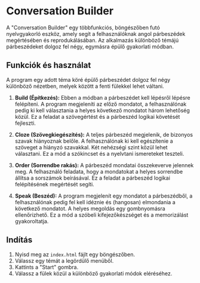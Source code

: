 # Conversation Builder

A "Conversation Builder" egy többfunkciós, böngészőben futó nyelvgyakorló eszköz, amely segít a felhasználóknak angol párbeszédek megértésében és reprodukálásában. Az alkalmazás különböző témájú párbeszédeket dolgoz fel négy, egymásra épülő gyakorlati módban.

## Funkciók és használat

A program egy adott téma köré épülő párbeszédet dolgoz fel négy különböző nézetben, melyek között a fenti fülekkel lehet váltani.

1.  **Build (Építkezés):** Ebben a módban a párbeszédet kell lépésről lépésre felépíteni. A program megjeleníti az előző mondatot, a felhasználónak pedig ki kell választania a helyes következő mondatot három lehetőség közül. Ez a feladat a szövegértést és a párbeszéd logikai követését fejleszti.

2.  **Cloze (Szövegkiegészítés):** A teljes párbeszéd megjelenik, de bizonyos szavak hiányoznak belőle. A felhasználónak ki kell egészítenie a szöveget a hiányzó szavakkal. Két nehézségi szint közül lehet választani. Ez a mód a szókincset és a nyelvtani ismereteket teszteli.

3.  **Order (Sorrendbe rakás):** A párbeszéd mondatai összekeverve jelennek meg. A felhasználó feladata, hogy a mondatokat a helyes sorrendbe állítsa a sorszámok beírásával. Ez a feladat a párbeszéd logikai felépítésének megértését segíti.

4.  **Speak (Beszéd):** A program megjelenít egy mondatot a párbeszédből, a felhasználónak pedig fel kell idéznie és (hangosan) elmondania a következő mondatot. A helyes megoldás egy gombnyomásra ellenőrizhető. Ez a mód a szóbeli kifejezőkészséget és a memorizálást gyakoroltatja.

## Indítás

1.  Nyisd meg az `index.html` fájlt egy böngészőben.
2.  Válassz egy témát a legördülő menüből.
3.  Kattints a "Start" gombra.
4.  Válassz a fülek közül a különböző gyakorlati módok eléréséhez.
